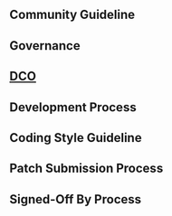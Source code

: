 ## Community Guideline
## Governance
## [DCO](https://github.com/Samsung/IoT.js/wiki/IoT.js-Developer-Certificate-of-Origin)
## Development Process
## Coding Style Guideline
## Patch Submission Process
## Signed-Off By Process
